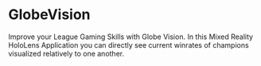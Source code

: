 # GlobeVision

Improve your League Gaming Skills with Globe Vision. In this Mixed Reality HoloLens Application you can directly see current winrates of champions visualized relatively to one another.
